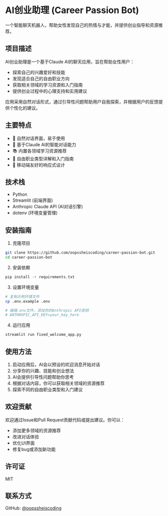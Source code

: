 # AI创业助理 (Career Passion Bot)

一个智能聊天机器人，帮助女性发现自己的热情与才能，并提供创业指导和资源推荐。

## 项目描述

AI创业助理是一个基于Claude AI的聊天应用，旨在帮助女性用户：
- 探索自己的兴趣爱好和技能
- 发现适合自己的自由职业方向
- 获取相关领域的学习资源和入门指南
- 提供创业过程中的心理支持和实用建议

应用采用自然对话形式，通过引导性问题帮助用户自我探索，并根据用户的反馈提供个性化的建议。

## 主要特点

- 💬 自然对话界面，易于使用
- 🧠 基于Claude AI的智能对话能力
- 📚 内置各领域学习资源推荐
- 🚀 自由职业类型详解和入门指南
- 📱 移动端友好的响应式设计

## 技术栈

- Python
- Streamlit (前端界面)
- Anthropic Claude API (AI对话引擎)
- dotenv (环境变量管理)

## 安装指南

1. 克隆项目
```bash
git clone https://github.com/oopssheiscoding/career-passion-bot.git
cd career-passion-bot
```

2. 安装依赖
```bash
pip install -r requirements.txt
```

3. 设置环境变量
```bash
# 复制示例环境文件
cp .env.example .env

# 编辑.env文件，添加你的Anthropic API密钥
# ANTHROPIC_API_KEY=your_key_here
```

4. 运行应用
```bash
streamlit run fixed_welcome_app.py
```

## 使用方法

1. 启动应用后，AI会以预设的欢迎消息开始对话
2. 分享你的兴趣、技能和创业想法
3. AI会提供引导性问题帮助你思考
4. 根据对话内容，你可以获取相关领域的资源推荐
5. 探索不同的自由职业类型和入门建议

## 欢迎贡献

欢迎通过Issue和Pull Request贡献代码或提出建议。你可以：
- 添加更多领域的资源推荐
- 改进对话体验
- 优化UI界面
- 修复bug或添加新功能

## 许可证

MIT

## 联系方式

GitHub: [@oopssheiscoding](https://github.com/oopssheiscoding) 